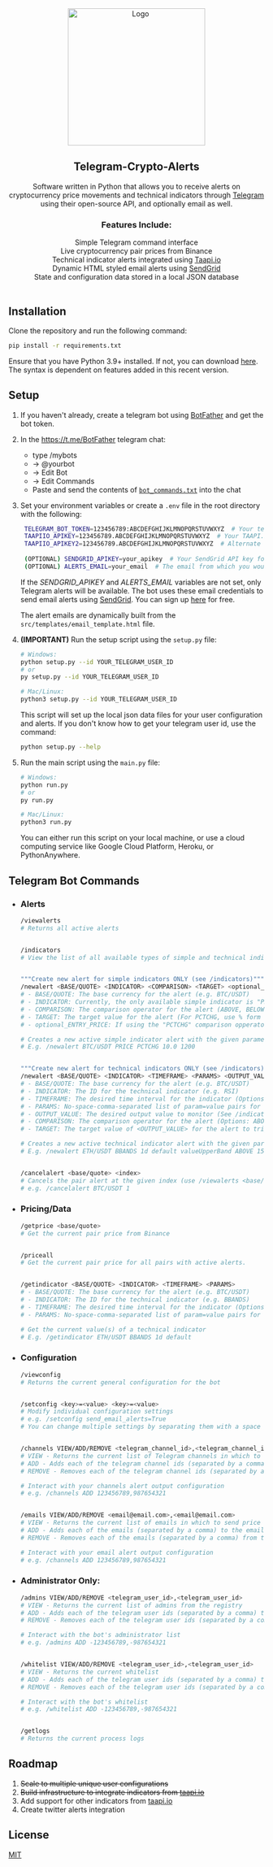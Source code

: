 <!-- PROJECT HEADER -->
<div align="center">
  <img src="img/telegram-binance.png" alt="Logo" width="270">
  <h2 align="center"><strong>Telegram-Crypto-Alerts</strong></h2>
  <p align="center">
    Software written in Python that allows you to receive alerts on cryptocurrency price movements and technical indicators through <a href="https://telegram.org/">Telegram</a> using their open-source API, and optionally email as well.
    <br>
  </p>
  <p align="center">
    <h3><strong>Features Include:</strong></h3>
    Simple Telegram command interface<br>
    Live cryptocurrency pair prices from Binance<br>
    Technical indicator alerts integrated using <a href="https://taapi.io/">Taapi.io</a><br>
    Dynamic HTML styled email alerts using <a href="https://www.sendgrid.com">SendGrid</a><br>
    State and configuration data stored in a local JSON database
</div>
<br>

## Installation

Clone the repository and run the following command:
```bash
pip install -r requirements.txt
```
Ensure that you have Python 3.9+ installed. If not, you can download [here](https://www.python.org/downloads/release/python-3912/). The syntax is dependent on features added in this recent version.

## Setup

1. If you haven't already, create a telegram bot using [BotFather](https://core.telegram.org/bots#3-how-do-i-create-a-bot) and get the bot token.

2. In the https://t.me/BotFather telegram chat:
   - type /mybots
   - -> @yourbot
   - -> Edit Bot
   - -> Edit Commands
   - Paste and send the contents of [`bot_commands.txt`](https://github.com/hschickdevs/telegram-crypto-alerts/blob/main/bot_commands.txt) into the chat

3. Set your environment variables or create a `.env` file in the root directory with the following:
    ```bash
     TELEGRAM_BOT_TOKEN=123456789:ABCDEFGHIJKLMNOPQRSTUVWXYZ  # Your telegram bot token
     TAAPIIO_APIKEY=123456789.ABCDEFGHIJKLMNOPQRSTUVWXYZ  # Your TAAPI.IO API key
     TAAPIIO_APIKEY2=123456789.ABCDEFGHIJKLMNOPQRSTUVWXYZ  # Alternate TAAPI.IO key for the telegram message handler
     
     (OPTIONAL) SENDGRID_APIKEY=your_apikey  # Your SendGrid API key for automated email alerts
     (OPTIONAL) ALERTS_EMAIL=your_email  # The email from which you would like alerts to be sent from (must be registered on SendGrid)
    ```
    If the *SENDGRID_APIKEY* and *ALERTS_EMAIL* variables are not set, only Telegram alerts will be available. The bot uses these email credentials to send email alerts using [SendGrid](https://sendgrid.com/). You can sign up [here](https://signup.sendgrid.com/) for free.

    The alert emails are dynamically built from the `src/templates/email_template.html` file.

4. **(IMPORTANT)** Run the setup script using the `setup.py` file:
   ```sh
   # Windows:
   python setup.py --id YOUR_TELEGRAM_USER_ID
   # or
   py setup.py --id YOUR_TELEGRAM_USER_ID

   # Mac/Linux:
   python3 setup.py --id YOUR_TELEGRAM_USER_ID
   ```
   This script will set up the local json data files for your user configuration and alerts.
   If you don't know how to get your telegram user id, use the command: 
   ```sh
   python setup.py --help
   ```

5. Run the main script using the `main.py` file:
   ```sh
   # Windows:
   python run.py
   # or
   py run.py

   # Mac/Linux:
   python3 run.py
   ```
   You can either run this script on your local machine, or use a cloud computing service like Google Cloud Platform, Heroku, or PythonAnywhere.

## Telegram Bot Commands

- ### Alerts

   ```sh
   /viewalerts
   # Returns all active alerts


   /indicators
   # View the list of all available types of simple and technical indicators with their detailed descriptions.


   """Create new alert for simple indicators ONLY (see /indicators)"""
   /newalert <BASE/QUOTE> <INDICATOR> <COMPARISON> <TARGET> <optional_ENTRY_PRICE>
   # - BASE/QUOTE: The base currency for the alert (e.g. BTC/USDT)
   # - INDICATOR: Currently, the only available simple indicator is "PRICE"
   # - COMPARISON: The comparison operator for the alert (ABOVE, BELOW, or PCTCHG)
   # - TARGET: The target value for the alert (For PCTCHG, use % form e.g. 10.5% = 10.5)
   # - optional_ENTRY_PRICE: If using the "PCTCHG" comparison opperator, you can specify this as an alternate entry price to the current price for calculating percentage changes.
   
   # Creates a new active simple indicator alert with the given parameters.
   # E.g. /newalert BTC/USDT PRICE PCTCHG 10.0 1200


   """Create new alert for technical indicators ONLY (see /indicators)"""
   /newalert <BASE/QUOTE> <INDICATOR> <TIMEFRAME> <PARAMS> <OUTPUT_VALUE> <COMPARISON> <TARGET>
   # - BASE/QUOTE: The base currency for the alert (e.g. BTC/USDT)
   # - INDICATOR: The ID for the technical indicator (e.g. RSI)
   # - TIMEFRAME: The desired time interval for the indicator (Options: 1m, 5m, 15m, 30m, 1h, 2h, 4h, 12h, 1d, or 1w)
   # - PARAMS: No-space-comma-separated list of param=value pairs for the indicator (E.g. period=10,stddev=3) (Use "default" to skip passing params and use default values) (See /indicators for available params)
   # - OUTPUT_VALUE: The desired output value to monitor (See /indicators for available output values)
   # - COMPARISON: The comparison operator for the alert (Options: ABOVE or BELOW)
   # - TARGET: The target value of <OUTPUT_VALUE> for the alert to trigger

   # Creates a new active technical indicator alert with the given parameters.
   # E.g. /newalert ETH/USDT BBANDS 1d default valueUpperBand ABOVE 1500


   /cancelalert <base/quote> <index>
   # Cancels the pair alert at the given index (use /viewalerts <base/quote> to see the indexes)
   # e.g. /cancelalert BTC/USDT 1
   ```

- ### Pricing/Data

   ```sh
   /getprice <base/quote>
   # Get the current pair price from Binance


   /priceall
   # Get the current pair price for all pairs with active alerts.

   
   /getindicator <BASE/QUOTE> <INDICATOR> <TIMEFRAME> <PARAMS>
   # - BASE/QUOTE: The base currency for the alert (e.g. BTC/USDT)
   # - INDICATOR: The ID for the technical indicator (e.g. BBANDS)
   # - TIMEFRAME: The desired time interval for the indicator (Options: 1m, 5m, 15m, 30m, 1h, 2h, 4h, 12h, 1d, or 1w)
   # - PARAMS: No-space-comma-separated list of param=value pairs for the indicator (E.g. period=10,stddev=3) (use "default" to use the default values for the indicator)
   
   # Get the current value(s) of a technical indicator
   # E.g. /getindicator ETH/USDT BBANDS 1d default
   ```

- ### Configuration

   ```sh
   /viewconfig
   # Returns the current general configuration for the bot


   /setconfig <key>=<value> <key>=<value>
   # Modify individual configuration settings
   # e.g. /setconfig send_email_alerts=True
   # You can change multiple settings by separating them with a space


   /channels VIEW/ADD/REMOVE <telegram_channel_id>,<telegram_channel_id>
   # VIEW - Returns the current list of Telegram channels in which to send price alerts
   # ADD - Adds each of the telegram channel ids (separated by a comma) to the channel registry. The <telegram_channel_id> parameter can be either a user's telegram id or a channel's telegram id
   # REMOVE - Removes each of the telegram channel ids (separated by a comma) from the channel registry

   # Interact with your channels alert output configuration
   # e.g. /channels ADD 123456789,987654321


   /emails VIEW/ADD/REMOVE <email@email.com>,<email@email.com>
   # VIEW - Returns the current list of emails in which to send price alerts. If the send_email_alerts config is set to False, emails will not be sent.
   # ADD - Adds each of the emails (separated by a comma) to the email registry. 
   # REMOVE - Removes each of the emails (separated by a comma) from the channel registry

   # Interact with your email alert output configuration  
   # e.g. /channels ADD 123456789,987654321
   ```
- ### Administrator Only:

   ```sh
   /admins VIEW/ADD/REMOVE <telegram_user_id>,<telegram_user_id>
   # VIEW - Returns the current list of admins from the registry
   # ADD - Adds each of the telegram user ids (separated by a comma) to the admin registry
   # REMOVE - Removes each of the telegram user ids (separated by a comma) from the admin registry

   # Interact with the bot's administrator list
   # e.g. /admins ADD -123456789,-987654321


   /whitelist VIEW/ADD/REMOVE <telegram_user_id>,<telegram_user_id>
   # VIEW - Returns the current whitelist
   # ADD - Adds each of the telegram user ids (separated by a comma) to the whitelist
   # REMOVE - Removes each of the telegram user ids (separated by a comma) from the whitelist

   # Interact with the bot's whitelist
   # e.g. /whitelist ADD -123456789,-987654321


   /getlogs
   # Returns the current process logs
   ```

## Roadmap

1. ~~Scale to multiple unique user configurations~~
2. ~~Build infrastructure to integrate indicators from [taapi.io](https://taapi.io/)~~
3. Add support for other indicators from [taapi.io](https://taapi.io/)
4. Create twitter alerts integration

## License

[MIT](https://choosealicense.com/licenses/mit/)
